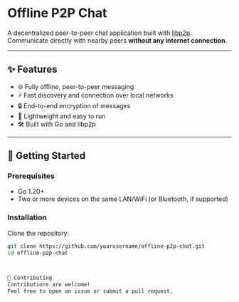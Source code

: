 # Offline P2P Chat

A decentralized peer-to-peer chat application built with [libp2p](https://libp2p.io/).  
Communicate directly with nearby peers **without any internet connection**.


---

## ✨ Features

- 🌐 Fully offline, peer-to-peer messaging
- ⚡ Fast discovery and connection over local networks
- 🔒 End-to-end encryption of messages
- 🌱 Lightweight and easy to run
- 🛠️ Built with Go and libp2p

---

## 🚀 Getting Started

### Prerequisites
- Go 1.20+
- Two or more devices on the same LAN/WiFi (or Bluetooth, if supported)

### Installation

Clone the repository:
```bash
git clone https://github.com/yourusername/offline-p2p-chat.git
cd offline-p2p-chat



🤝 Contributing
Contributions are welcome!
Feel free to open an issue or submit a pull request.